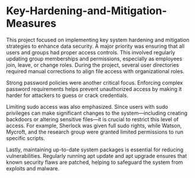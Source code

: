 # Key-Hardening-and-Mitigation-Measures


This project focused on implementing key system hardening and mitigation strategies to enhance data security. A major priority was ensuring that all users and groups had proper access controls. This involved regularly updating group memberships and permissions, especially as employees join, leave, or change roles. During the project, several user directories required manual corrections to align file access with organizational roles.

Strong password policies were another critical focus. Enforcing complex password requirements helps prevent unauthorized access by making it harder for attackers to guess or crack credentials.

Limiting sudo access was also emphasized. Since users with sudo privileges can make significant changes to the system—including creating backdoors or altering sensitive files—it is crucial to restrict this level of access. For example, Sherlock was given full sudo rights, while Watson, Mycroft, and the research group were granted limited permissions to run specific scripts.

Lastly, maintaining up-to-date system packages is essential for reducing vulnerabilities. Regularly running apt update and apt upgrade ensures that known security flaws are patched, helping to safeguard the system from exploits and malware.
